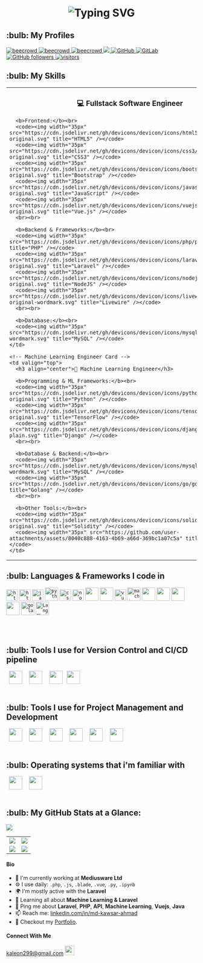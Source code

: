 <h1 align="center">
  <img src="https://readme-typing-svg.herokuapp.com?font=Orbitron&color=0000FF&size=32&center=true&vCenter=true&width=900&height=60&lines=Hello+World!+👋+I'm+Md.+Kawsar+Ahmad;Software+Engineer+|+Researcher+|+AI+Enthusiast;" alt="Typing SVG" />
</h1>




<h2>:bulb: My Profiles</h2>
<p align="left"> 


  <a href="https://www.beecrowd.com.br/judge/en/profile/413853">
    <img src="https://img.shields.io/badge/beecrowd-ahmad043-blueviolet" alt="beecrowd" />
  </a>
  <a href="https://codeforces.com/profile/noob_coder043">
    <img src="https://img.shields.io/badge/CodeForces-noob_coder043-blueviolet" alt="beecrowd" />
  </a>
   <a href="https://www.hackerrank.com/ahmad43">
    <img src="https://img.shields.io/badge/HackerRank-ahmad43-success" alt="beecrowd" />
  </a>
  <a href="https://www.linkedin.com/in/md-kawsar-ahmad-77800a105/">
    <img src="https://img.shields.io/badge/LinkedIn-0077B5?style=for-the-badge&logo=linkedin&logoColor=white" />
  </a>

 <a href="https://github.com/KawsarAhmad43">
  <img alt="GitHub" src="https://img.shields.io/badge/GitHub-KawsarAhmad43-black">
 </a>   
 <a href="https://gitlab.com/KawsarAhmad43">
  <img alt="GitLab" src="https://img.shields.io/badge/GitLab-KawsarAhmad43-orange">
 </a>
  

  <a href="https://github.com/KawsarAhmad43?tab=repositories">
    <img alt="GitHub followers" src="https://img.shields.io/github/followers/KawsarAhmad43?color=green&logo=github">
  </a>
  <a href="https://github.com/KawsarAhmad43/">
    <img src="https://komarev.com/ghpvc/?username=KawsarAhmad43" alt="visitors" />
  </a>


</p>








<h2>:bulb: My Skills</h2>

<table>
  <tr>
    <!-- Fullstack Software Engineer Card -->
    <td valign="top" style="padding-right: 30px;">
      <h3 align="center">💻 Fullstack Software Engineer</h3>

      <b>Frontend:</b><br>
      <code><img width="35px" src="https://cdn.jsdelivr.net/gh/devicons/devicon/icons/html5/html5-original.svg" title="HTML5" /></code>
      <code><img width="35px" src="https://cdn.jsdelivr.net/gh/devicons/devicon/icons/css3/css3-original.svg" title="CSS3" /></code>
      <code><img width="35px" src="https://cdn.jsdelivr.net/gh/devicons/devicon/icons/bootstrap/bootstrap-original.svg" title="Bootstrap" /></code>
      <code><img width="35px" src="https://cdn.jsdelivr.net/gh/devicons/devicon/icons/javascript/javascript-original.svg" title="JavaScript" /></code>
      <code><img width="35px" src="https://cdn.jsdelivr.net/gh/devicons/devicon/icons/vuejs/vuejs-original.svg" title="Vue.js" /></code>
      <br><br>

      <b>Backend & Frameworks:</b><br>
      <code><img width="35px" src="https://cdn.jsdelivr.net/gh/devicons/devicon/icons/php/php-original.svg" title="PHP" /></code>
      <code><img width="35px" src="https://cdn.jsdelivr.net/gh/devicons/devicon/icons/laravel/laravel-original.svg" title="Laravel" /></code>
      <code><img width="35px" src="https://cdn.jsdelivr.net/gh/devicons/devicon/icons/nodejs/nodejs-original.svg" title="NodeJS" /></code>
      <code><img width="35px" src="https://cdn.jsdelivr.net/gh/devicons/devicon/icons/livewire/livewire-original-wordmark.svg" title="Livewire" /></code>
      <br><br>

      <b>Database:</b><br>
      <code><img width="35px" src="https://cdn.jsdelivr.net/gh/devicons/devicon/icons/mysql/mysql-original-wordmark.svg" title="MySQL" /></code>
    </td>

    <!-- Machine Learning Engineer Card -->
    <td valign="top">
      <h3 align="center">🤖 Machine Learning Engineer</h3>

      <b>Programming & ML Frameworks:</b><br>
      <code><img width="35px" src="https://cdn.jsdelivr.net/gh/devicons/devicon/icons/python/python-original.svg" title="Python" /></code>
      <code><img width="35px" src="https://cdn.jsdelivr.net/gh/devicons/devicon/icons/tensorflow/tensorflow-original.svg" title="TensorFlow" /></code>
      <code><img width="35px" src="https://cdn.jsdelivr.net/gh/devicons/devicon/icons/django/django-plain.svg" title="Django" /></code>
      <br><br>

      <b>Database & Backend:</b><br>
      <code><img width="35px" src="https://cdn.jsdelivr.net/gh/devicons/devicon/icons/mysql/mysql-original-wordmark.svg" title="MySQL" /></code>
      <code><img width="35px" src="https://cdn.jsdelivr.net/gh/devicons/devicon/icons/go/go-original.svg" title="Golang" /></code>
      <br><br>

      <b>Other Tools:</b><br>
      <code><img width="35px" src="https://cdn.jsdelivr.net/gh/devicons/devicon/icons/solidity/solidity-original.svg" title="Solidity" /></code>
      <code><img width="35px" src="https://github.com/user-attachments/assets/8040c888-4163-4b69-a66d-369bc1a07c5a" title="LangChain" /></code>
    </td>
  </tr>
</table>
















<h2>:bulb: Languages & Frameworks I code in</h2>
<code><img title="HTML 5" alt="html5" width="30px" src="https://cdn.jsdelivr.net/gh/devicons/devicon/icons/html5/html5-original.svg" /></code>
<code><img title="HTML 5" alt="html5" width="30px" src="https://cdn.jsdelivr.net/gh/devicons/devicon/icons/bootstrap/bootstrap-original.svg" /></code>
<code><img title="JavaScript" alt="javascript" width="30px" src="https://cdn.jsdelivr.net/gh/devicons/devicon/icons/javascript/javascript-original.svg" /></code>
<code><img title="Python" alt="python" width="35px" src="https://cdn.jsdelivr.net/gh/devicons/devicon/icons/python/python-original.svg" /></code>
<code><img title="CSS 3" alt="css 3" width="30px" src="https://cdn.jsdelivr.net/gh/devicons/devicon/icons/css3/css3-original.svg" /></code>
<!-- <code><img title="ReactJS" alt="react js" width="30px" src="https://cdn.jsdelivr.net/gh/devicons/devicon/icons/react/react-original.svg" /></code> -->
<code><img title="NodeJS" alt="node js" width="30px" src="https://cdn.jsdelivr.net/gh/devicons/devicon/icons/nodejs/nodejs-original.svg" /></code>
<code><img width="35px" src="https://cdn.jsdelivr.net/gh/devicons/devicon@latest/icons/laravel/laravel-original.svg" /></code>
<code><img width="35px" src="https://cdn.jsdelivr.net/gh/devicons/devicon@latest/icons/livewire/livewire-original-wordmark.svg" /></code>
<code><img title="Vue.js" alt="vue js" width="30px" src="https://cdn.jsdelivr.net/gh/devicons/devicon/icons/vuejs/vuejs-original.svg" /></code>
<code><img title="Machine Learning" alt="machine learning" width="35px" src="https://cdn.jsdelivr.net/gh/devicons/devicon/icons/tensorflow/tensorflow-original.svg" /></code>
<code><img width="35px" src="https://cdn.jsdelivr.net/gh/devicons/devicon@latest/icons/django/django-plain.svg" /></code>
<code><img width="35px" src="https://cdn.jsdelivr.net/gh/devicons/devicon@latest/icons/solidity/solidity-original.svg" /></code>
<code><img width="35px" src="https://cdn.jsdelivr.net/gh/devicons/devicon/icons/mysql/mysql-original-wordmark.svg" /></code>
<code><img width="35px" src="https://cdn.jsdelivr.net/gh/devicons/devicon/icons/php/php-original.svg" /></code>
<!-- <code><img width="35px" src="https://cdn.jsdelivr.net/gh/devicons/devicon/icons/c/c-original.svg" /></code> -->
<!-- <code><img width="35px" src="https://cdn.jsdelivr.net/gh/devicons/devicon/icons/cplusplus/cplusplus-original.svg" /></code> -->
<code><img title="Golang" alt="golang" width="35px" src="https://cdn.jsdelivr.net/gh/devicons/devicon/icons/go/go-original.svg" /></code>
<code><img title="LangChain" alt="LangChain" width="35px" src="https://github.com/user-attachments/assets/8040c888-4163-4b69-a66d-369bc1a07c5a" /></code>




</br></br>

<h2>:bulb: Tools I use for Version Control and CI/CD pipeline</h2>    
<code> <img width="35px" src="https://cdn.jsdelivr.net/gh/devicons/devicon/icons/git/git-original-wordmark.svg" /> </code>
<code> <img width="35px" src="https://cdn.jsdelivr.net/gh/devicons/devicon/icons/github/github-original-wordmark.svg" /> </code>
<code> <img width="35px" src="https://cdn.jsdelivr.net/gh/devicons/devicon/icons/gitlab/gitlab-original-wordmark.svg" /></code>
<code> <img width="35px" src="https://cdn.jsdelivr.net/gh/devicons/devicon/icons/bitbucket/bitbucket-original-wordmark.svg" /> </code>              
</br></br>


<h2>:bulb: Tools I use for Project Management and Development</h2>
<code> <img width="35px" src="https://cdn.jsdelivr.net/gh/devicons/devicon/icons/jira/jira-original-wordmark.svg" /> </code>
<code> <img width="35px" src="https://cdn.jsdelivr.net/gh/devicons/devicon/icons/trello/trello-plain-wordmark.svg" /> </code>
<code> <img width="35px" src="https://cdn.jsdelivr.net/gh/devicons/devicon/icons/postman/postman-original-wordmark.svg" /> </code>
<code> <img width="35px" src="https://cdn.jsdelivr.net/gh/devicons/devicon/icons/vscode/vscode-original-wordmark.svg" /> </code>
<code> <img width="35px" src="https://img.icons8.com/color/48/000000/google-colab.png" /> </code>
<code> <img width="35px" src="https://cdn.iconscout.com/icon/free/png-256/free-laragon-3628708-3030006.png" /> </code>
</br></br>


<h2>:bulb: Operating systems that i'm familiar with</h2>
<code> <img width="35px" src="https://cdn.jsdelivr.net/gh/devicons/devicon/icons/centos/centos-original-wordmark.svg" /> </code>
<code> <img width="35px" src="https://cdn.jsdelivr.net/gh/devicons/devicon/icons/windows8/windows8-original.svg" /> </code>             
</br></br>




<h2>:bulb: My GitHub Stats at a Glance:</h2>

![](http://github-profile-summary-cards.vercel.app/api/cards/profile-details?username=KawsarAhmad43&theme=default)


<table>
  <tr>
    <td><img src="http://github-profile-summary-cards.vercel.app/api/cards/repos-per-language?username=KawsarAhmad43&theme=default"></td>
    <td><img src="http://github-profile-summary-cards.vercel.app/api/cards/most-commit-language?username=KawsarAhmad43&theme=default"></td>
  </tr>
  <tr>
    <td><img src="http://github-profile-summary-cards.vercel.app/api/cards/stats?username=KawsarAhmad43&theme=default"></td>
    <td><img src="http://github-profile-summary-cards.vercel.app/api/cards/productive-time?username=KawsarAhmad43&theme=default&utcOffset=8"></td>
  </tr>
</table>






#### Bio

- 🏢 I'm currently working at **Mediusware Ltd**
- ⚙️ I use daily: `.php`, `.js`, `.blade`, `.vue`, `.py`, `.ipynb`
- 🌍 I'm mostly active with the **Laravel**
- 🌱 Learning all about **Machine Learning & Laravel**
- 💬 Ping me about **Laravel**, **PHP**, **API**, **Machine Learning**, **Vuejs**, **Java**
- 📫 Reach me: [linkedin.com/in/md-kawsar-ahmad](https://www.linkedin.com/in/md-kawsar-ahmad-77800a105/)
- 📝 Checkout my [Portfolio](https://kawsarahmad43.github.io/me/).



#### Connect With Me

<p left="center">

<a href="https://www.gmail.com">kaleon299@gmail.com
  <img src="https://img.shields.io/badge/Gmail-D14836?style=for-the-badge&logo=gmail&logoColor=white" height=25>
</a>
</p>


